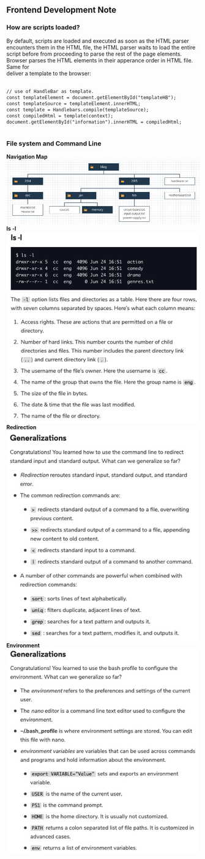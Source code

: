 <h2>Frontend Development Note </2>

<h3>How are scripts loaded? </h3>
By default, scripts are loaded and executed as soon as the HTML parser encounters them in the HTML file, the HTML parser waits to load the entire script before from proceeding to parse the rest of the page elements.
Browser parses the HTML elements in their apperance order in HTML file. Same for <code><script></code> element. If one script is dependant on another, then they will be loaded sequentically as well, causing a delay and bad user experience. 

<h3> defer, async </h3>
<p> <em>defer: </em> Browser loads the script but defers the actual execution of the JavaScript until after it finishes parsing the rest of the elements in the HTML file. --> When a script contains functionality that requires interaction with the DOM. 
<br><em>async: </em> The HTML parser will continue parsing the rest of the HTML as the script is downloaded in the background. However, the script will not wait until the entire page is parsed: it will execute immediately after it has been downloaded.

<h3>Document Object Model: </h3> The DOM is a structural model of a web page that allows for scripting languages to access that page.
<img src="./notes_material/DOM3.png">
<img src="./notes_material/DOM.png"> 
<img src="./notes_material/DOM2.png">

<h3> Style property in css and js </h3>
To change the value of hyphenated style properties in JavaScript you must use camel case. For example, the <code>font-size</code> property will become <code>fontSize</code>.

<h3> On event objects and event handlers </h3>
JavaScript engines register events as objects with properties and methods associated with them.
<br>Event handlers are registered as properties of their event object.

<h3>.target property </h3>
the <code>.target</code> property to access the element that triggered the event.
<br>
<pre> 
<code>
let keyPlay = (key) => {
    key.target.style.backgroundColor = 'red';
}
let keyReturn = (key) => {
    key.target.style.backgroundColor = '';
}
let setKey = (note) => {
    note.onmousedown = keyPlay;
    note.onmouseup = keyReturn;
}
notes.forEach( setKey );
</code> 
</pre>

<h3>HandleBar</h3>
Include Handlebars: <code><script src="handlebars.min.js"></script> </code> 
<br> deliver a template to the browser: <code> <script id="templateB" type="text/x-handlebars-template">{{title}}</script> </code> 
<pre>
<code>
// use of HandleBar as template. 
const templateElement = document.getElementById("templateHB");
const templateSource = templateElement.innerHTML;
const template = Handlebars.compile(templateSource);
const compiledHtml = template(context); 
document.getElementById("information").innerHTML = compiledHtml; 
</code>
</pre>

<h3>File system and Command Line </h3>
<b>Navigation Map</b>
<img src="./notes_material/f_model1.png">
<b>ls -l</b>
<img src="./notes_material/f_model2.png">
<b>Redirection</b>
<img src="./notes_material/f_model3.png">
<b>Environment</b>
<img src="./notes_material/f_model4.png">
